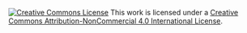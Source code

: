 [![Creative Commons License][image-1]][1] This work is licensed under a [Creative Commons Attribution-NonCommercial 4.0 International License][1].

[1]:    http://creativecommons.org/licenses/by-nc/4.0/

[image-1]:    https://i.creativecommons.org/l/by-nc/4.0/88x31.png
